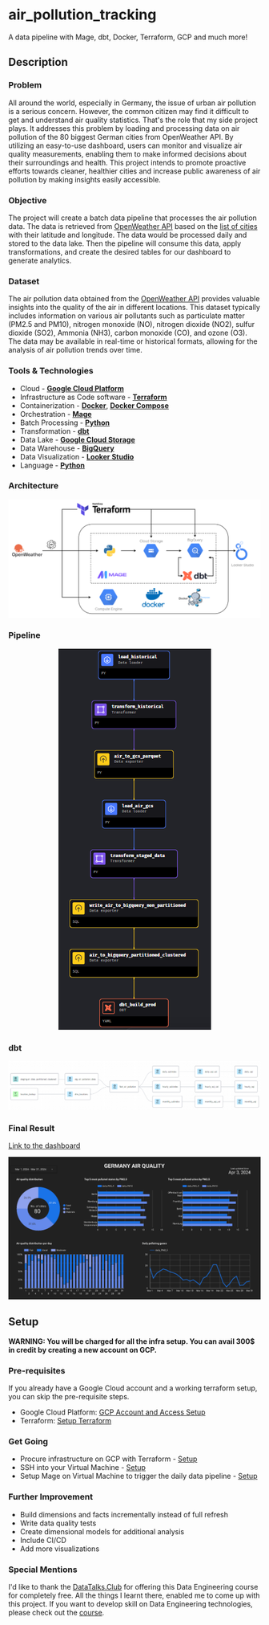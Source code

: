 # air_pollution_tracking

A data pipeline with Mage, dbt, Docker, Terraform, GCP and much more!

## Description

### Problem

All around the world, especially in Germany, the issue of urban air pollution is a serious concern. However, the common citizen may find it difficult to get and understand air quality statistics. That's the role that my side project plays. It addresses this problem by loading and processing data on air pollution of the 80 biggest German cities from OpenWeather API. By utilizing an easy-to-use dashboard, users can monitor and visualize air quality measurements, enabling them to make informed decisions about their surroundings and health. This project intends to promote proactive efforts towards cleaner, healthier cities and increase public awareness of air pollution by making insights easily accessible.

### Objective

The project will create a batch data pipeline that processes the air pollution data. The data is retrieved from [OpenWeather API](https://openweathermap.org/api) based on the [list of cities](mage/germany_city.csv) with their latitude and longitude. The data would be processed daily and stored to the data lake. Then the pipeline will consume this data, apply transformations, and create the desired tables for our dashboard to generate analytics.

### Dataset

The air pollution data obtained from the [OpenWeather API](https://openweathermap.org/api) provides valuable insights into the quality of the air in different locations. This dataset typically includes information on various air pollutants such as particulate matter (PM2.5 and PM10), nitrogen monoxide (NO), nitrogen dioxide (NO2), sulfur dioxide (SO2), Ammonia (NH3), carbon monoxide (CO), and ozone (O3). The data may be available in real-time or historical formats, allowing for the analysis of air pollution trends over time. 

### Tools & Technologies

- Cloud - [**Google Cloud Platform**](https://cloud.google.com)
- Infrastructure as Code software - [**Terraform**](https://www.terraform.io)
- Containerization - [**Docker**](https://www.docker.com), [**Docker Compose**](https://docs.docker.com/compose/)
- Orchestration - [**Mage**](https://www.mage.ai/)
- Batch Processing - [**Python**](https://www.python.org)
- Transformation - [**dbt**](https://www.getdbt.com)
- Data Lake - [**Google Cloud Storage**](https://cloud.google.com/storage)
- Data Warehouse - [**BigQuery**](https://cloud.google.com/bigquery)
- Data Visualization - [**Looker Studio**](https://lookerstudio.google.com/overview)
- Language - [**Python**](https://www.python.org)

### Architecture

![architecture](images/architecture.png)

### Pipeline

<p align="center">
  <a>
    <img src="images/pipeline.png">
  </a>
</p>

### dbt

![dbt](images/dbt.png)

### Final Result

[Link to the dashboard](https://lookerstudio.google.com/s/jOxSt_QiToY)

![dashboard](images/dashboard.png)

## Setup

**WARNING: You will be charged for all the infra setup. You can avail 300$ in credit by creating a new account on GCP.**
### Pre-requisites

If you already have a Google Cloud account and a working terraform setup, you can skip the pre-requisite steps.

- Google Cloud Platform: [GCP Account and Access Setup](setup/gcp.md)
- Terraform: [Setup Terraform](https://github.com/DataTalksClub/data-engineering-zoomcamp/blob/main/01-docker-terraform/1_terraform_gcp/windows.md)


### Get Going

- Procure infrastructure on GCP with Terraform - [Setup](setup/terraform.md)
- SSH into your Virtual Machine - [Setup](setup/ssh.md)
- Setup Mage on Virtual Machine to trigger the daily data pipeline - [Setup](setup/mage.md)


### Further Improvement

- Build dimensions and facts incrementally instead of full refresh
- Write data quality tests
- Create dimensional models for additional analysis
- Include CI/CD
- Add more visualizations

### Special Mentions
I'd like to thank the [DataTalks.Club](https://datatalks.club) for offering this Data Engineering course for completely free. All the things I learnt there, enabled me to come up with this project. If you want to develop skill on Data Engineering technologies, please check out the [course](https://github.com/DataTalksClub/data-engineering-zoomcamp).